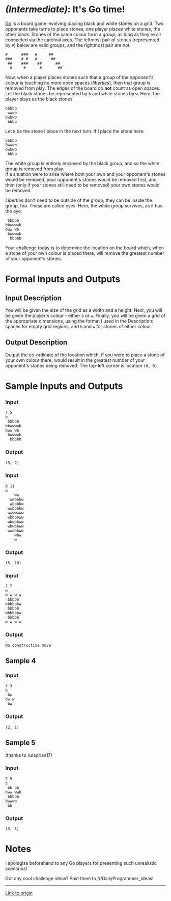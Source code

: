 # [](#IntermediateIcon) _(Intermediate)_: It's Go time!

[Go](https://en.wikipedia.org/wiki/Go_\(game\)) is a board game involving placing black and white stones on a grid. Two opponents take turns to place stones; one player places white stones, the other black. Stones of the same colour form a *group*, as long as they're all connected via the cardinal axes. The leftmost pair of stones (represented by `#`) below are valid groups, and the rightmost pair are not.

    #      ###   #     ##  
    ###    # #   #      ##  
     ##    ###    ##      ## 
      #     #      #       ##

Now, when a player places stones such that a group of the opponent's colour is touching no more open spaces (*liberties*), then that group is removed from play. The edges of the board do **not** count as open spaces. Let the black stones be represented by `b` and white stones by `w`. Here, the player plays as the black stones.

    bbbbb
     wwwb
    bwbwb
     bbbb

Let `B` be the stone I place in the next turn. If I place the stone here:

    bbbbb
    Bwwwb
    bwbwb
     bbbb

The white group is entirely enclosed by the black group, and so the white group is removed from play.  
If a situation were to arise where both your own and your opponent's stones would be removed, your opponent's stones would be removed first, and then (only if your stones still need to be removed) your own stones would be removed.

*Liberties* don't need to be outside of the group; they can be inside the group, too. These are called *eyes*. Here, the white group survives, as it has the eye:

     bbbbb
    bbwwwwb
    bww wb
     bwwwwb
      bbbbb

Your challenge today is to determine the location on the board which, when a stone of your own colour is placed there, will remove the greatest number of your opponent's stones.

# Formal Inputs and Outputs

## Input Description

You will be given the size of the grid as a width and a height. Next, you will be given the player's colour - either `b` or `w`. Finally, you will be given a grid of the appropriate dimensions, using the format I used in the Description: spaces for empty grid regions, and `b` and `w` for stones of either colour.

## Output Description

Output the co-ordinate of the location which, if you were to place a stone of your own colour there, would result in the greatest number of your opponent's stones being removed. The top-left corner is location `(0, 0)`.

# Sample Inputs and Outputs

### Input

    7 5
    b      
     bbbbb 
    bbwwwwb
    bww wb 
     bwwwwb
      bbbbb

### Output

    (3, 2)

### Input

    9 11
    w
        ww   
      wwbbbw 
      wbbbbw 
     wwbbbbw 
     wwwwwww 
     wbbbbww 
     wbwbbww 
     wbwbbww 
     wwwbbww 
        wbw  
        w    

### Output

    (5, 10)

### Input

    7 7
    w
    w w w w
     bbbbb 
    wbbbbbw
     bbbbb 
    wbbbbbw
     bbbbb 
    w w w w

### Output

    No constructive move

## Sample 4

### Input

    4 3
    b
     bw 
    bw w
     bw 

### Output

    (2, 1)

## Sample 5

(thanks to /u/adrian17)

### Input

    7 5
    b
     bb bb 
    bww wwb
     bbbbb 
    bwwwb  
     bb    

### Output

    (3, 1)

# Notes

I apologise beforehand to any Go players for presenting such unrealistic scenarios!

Got any cool challenge ideas? Post them to /r/DailyProgrammer_Ideas!

---

[Link to origin](https://www.reddit.com/r/dailyprogrammer/3axjac)